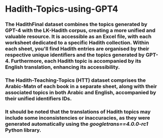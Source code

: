 # Hadith-Topics-using-GPT4
### The HadithFinal dataset combines the topics generated by GPT-4 with the LK-Hadith corpus, creating a more unified and valuable resource. It is accessible as an Excel file, with each worksheet dedicated to a specific Hadith collection. Within each sheet, you'll find Hadith entries are organised by their respective unique identifiers and the topics generated by GPT-4. Furthermore, each Hadith topic is accompanied by its English translation, enhancing its accessibility. 

### The Hadith-Teaching-Topics (HTT) dataset comprises the Arabic-Matn of each book in a separate sheet, along with their associated topics in both Arabic and English, accompanied by their unified identifiers IDs.

### It should be noted that the translations of Hadith topics may include some inconsistencies or inaccuracies, as they were generated automatically using the *googletrans==4.0.0-rc1* Python library.

